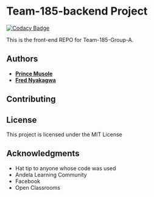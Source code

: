 # Team-185-backend Project

[![Codacy Badge](https://api.codacy.com/project/badge/Grade/e2aad7e894454a6a9b463a3af130cb52)](https://app.codacy.com/gh/BuildForSDGCohort2/Team-185-backend?utm_source=github.com&utm_medium=referral&utm_content=BuildForSDGCohort2/Team-185-backend&utm_campaign=Badge_Grade_Settings)

This is the front-end REPO for Team-185-Group-A. 

## Authors 
- **[Prince Musole](https://github.com/pmusole2)**
- **[Fred Nyakagwa](https://github.com/nyakagwafred)**

## Contributing

## License

This project is licensed under the MIT License

## Acknowledgments

-   Hat tip to anyone whose code was used
-   Andela Learning Community
-   Facebook
-   Open Classrooms
